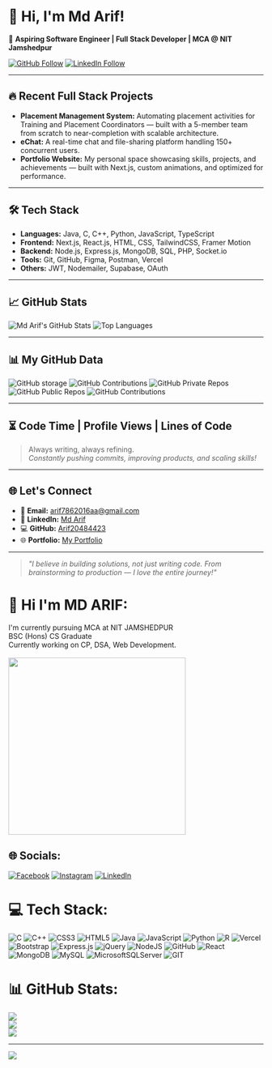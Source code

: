 # 👋 Hi, I'm Md Arif! 
🚀 **Aspiring Software Engineer | Full Stack Developer | MCA @ NIT Jamshedpur**

[![GitHub Follow](https://img.shields.io/github/followers/Arif20484423?label=Follow&style=social)](https://github.com/Arif20484423)
[![LinkedIn Follow](https://img.shields.io/badge/Follow%20on-LinkedIn-blue?style=flat&logo=linkedin)](https://linkedin.com/in/md-arif-181a0a205/)

---

## 🔥 Recent Full Stack Projects
- **Placement Management System:** Automating placement activities for Training and Placement Coordinators — built with a 5-member team from scratch to near-completion with scalable architecture.
- **eChat:** A real-time chat and file-sharing platform handling 150+ concurrent users.
- **Portfolio Website:** My personal space showcasing skills, projects, and achievements — built with Next.js, custom animations, and optimized for performance.

---

## 🛠️ Tech Stack
- **Languages:** Java, C, C++, Python, JavaScript, TypeScript
- **Frontend:** Next.js, React.js, HTML, CSS, TailwindCSS, Framer Motion
- **Backend:** Node.js, Express.js, MongoDB, SQL, PHP, Socket.io
- **Tools:** Git, GitHub, Figma, Postman, Vercel
- **Others:** JWT, Nodemailer, Supabase, OAuth

---

## 📈 GitHub Stats
![Md Arif's GitHub Stats](https://github-readme-stats.vercel.app/api?username=Arif20484423&show_icons=true&theme=radical)
![Top Languages](https://github-readme-stats.vercel.app/api/top-langs/?username=Arif20484423&layout=compact&theme=radical)

---

## 📊 My GitHub Data

![GitHub storage](https://img.shields.io/github/size/Arif20484423/Arif20484423?label=Storage%20Used)
![GitHub Contributions](https://github-readme-streak-stats.herokuapp.com/?user=Arif20484423&theme=radical&hide_border=true)
![GitHub Private Repos](https://img.shields.io/badge/Private%20Repos-🔒-informational)
![GitHub Public Repos](https://img.shields.io/github/repos/Arif20484423?label=Public%20Repos)
![GitHub Contributions](https://github-profile-summary-cards.vercel.app/api/cards/profile-details?username=Arif20484423&theme=radical)


---

## ⏳ Code Time | Profile Views | Lines of Code
> Always writing, always refining.  
> *Constantly pushing commits, improving products, and scaling skills!*

---

## 🌐 Let's Connect
- 📧 **Email:** [arif7862016aa@gmail.com](mailto:arif7862016aa@gmail.com)
- 🔗 **LinkedIn:** [Md Arif](https://linkedin.com/in/md-arif-181a0a205/)
- 💻 **GitHub:** [Arif20484423](https://github.com/Arif20484423)
- 🌐 **Portfolio:** [My Portfolio](https://portfolio-arif20484423s-projects.vercel.app/)

---

> *"I believe in building solutions, not just writing code. From brainstorming to production — I love the entire journey!"*




# 💫 Hi I'm MD ARIF:
<div><div style="display:inline">I'm currently pursuing MCA at NIT JAMSHEDPUR<br>BSC (Hons) CS Graduate<br>Currently working on CP, DSA, Web Development.<br><br></div>

<div style="display:inline float:right"><img  src="https://cdn.dribbble.com/users/2131993/screenshots/4948736/thoughtworks-gif_dribbble.gif" width="350"  ></div></div>


## 🌐 Socials:
[![Facebook](https://img.shields.io/badge/Facebook-%231877F2.svg?logo=Facebook&logoColor=white)](https://facebook.com/https://www.facebook.com/profile.php?id=100032643334410) [![Instagram](https://img.shields.io/badge/Instagram-%23E4405F.svg?logo=Instagram&logoColor=white)](https://instagram.com/https://www.instagram.com/md3407arif/) [![LinkedIn](https://img.shields.io/badge/LinkedIn-%230077B5.svg?logo=linkedin&logoColor=white)](https://linkedin.com/in/https://www.linkedin.com/in/md-arif-181a0a205/) 

# 💻 Tech Stack:
![C](https://img.shields.io/badge/c-%2300599C.svg?style=for-the-badge&logo=c&logoColor=white) ![C++](https://img.shields.io/badge/c++-%2300599C.svg?style=for-the-badge&logo=c%2B%2B&logoColor=white) ![CSS3](https://img.shields.io/badge/css3-%231572B6.svg?style=for-the-badge&logo=css3&logoColor=white) ![HTML5](https://img.shields.io/badge/html5-%23E34F26.svg?style=for-the-badge&logo=html5&logoColor=white) ![Java](https://img.shields.io/badge/java-%23ED8B00.svg?style=for-the-badge&logo=java&logoColor=white) ![JavaScript](https://img.shields.io/badge/javascript-%23323330.svg?style=for-the-badge&logo=javascript&logoColor=%23F7DF1E) ![Python](https://img.shields.io/badge/python-3670A0?style=for-the-badge&logo=python&logoColor=ffdd54) ![R](https://img.shields.io/badge/r-%23276DC3.svg?style=for-the-badge&logo=r&logoColor=white) ![Vercel](https://img.shields.io/badge/vercel-%23000000.svg?style=for-the-badge&logo=vercel&logoColor=white) ![Bootstrap](https://img.shields.io/badge/bootstrap-%23563D7C.svg?style=for-the-badge&logo=bootstrap&logoColor=white) ![Express.js](https://img.shields.io/badge/express.js-%23404d59.svg?style=for-the-badge&logo=express&logoColor=%2361DAFB) ![jQuery](https://img.shields.io/badge/jquery-%230769AD.svg?style=for-the-badge&logo=jquery&logoColor=white) ![NodeJS](https://img.shields.io/badge/node.js-6DA55F?style=for-the-badge&logo=node.js&logoColor=white) ![GitHub](https://img.shields.io/badge/GitHub-%23121011.svg?style=for-the-badge&logo=github&logoColor=white) ![React](https://img.shields.io/badge/react-%2320232a.svg?style=for-the-badge&logo=react&logoColor=%2361DAFB) ![MongoDB](https://img.shields.io/badge/MongoDB-%234ea94b.svg?style=for-the-badge&logo=mongodb&logoColor=white) ![MySQL](https://img.shields.io/badge/mysql-%2300f.svg?style=for-the-badge&logo=mysql&logoColor=white) ![MicrosoftSQLServer](https://img.shields.io/badge/Microsoft%20SQL%20Sever-CC2927?style=for-the-badge&logo=microsoft%20sql%20server&logoColor=white) ![GIT](https://img.shields.io/badge/Git-fc6d26?style=for-the-badge&logo=git&logoColor=white)
# 📊 GitHub Stats:
![](https://github-readme-stats.vercel.app/api?username=Arif20484423&theme=dark&hide_border=false&include_all_commits=false&count_private=false)<br/>
![](https://github-readme-streak-stats.herokuapp.com/?user=Arif20484423&theme=dark&hide_border=false)<br/>
![](https://github-readme-stats.vercel.app/api/top-langs/?username=Arif20484423&theme=dark&hide_border=false&include_all_commits=false&count_private=false&layout=compact)

---
[![](https://visitcount.itsvg.in/api?id=Arif20484423&icon=0&color=0)](https://visitcount.itsvg.in)

<!-- Proudly created with GPRM ( https://gprm.itsvg.in ) -->
